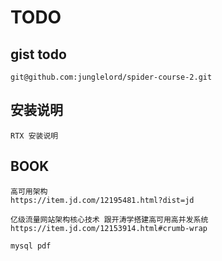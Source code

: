 # TODO

## gist todo
```
git@github.com:junglelord/spider-course-2.git
```

## 安装说明
```
RTX 安装说明
```

## BOOK
```
高可用架构
https://item.jd.com/12195481.html?dist=jd

亿级流量网站架构核心技术 跟开涛学搭建高可用高并发系统
https://item.jd.com/12153914.html#crumb-wrap

mysql pdf
```
